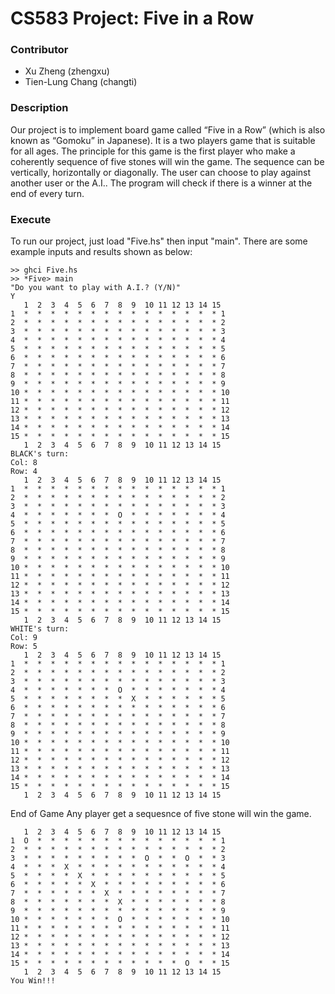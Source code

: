 # CS583 Project: Five in a Row

### Contributor
* Xu Zheng (zhengxu) 
* Tien-Lung Chang (changti)

### Description

   Our project is to implement board game called “Five in a Row” (which is 
   also known as “Gomoku” in Japanese). It is a two players game that is 
   suitable for all ages. The principle for this game is the first player 
   who make a coherently sequence of five stones will win the game. The 
   sequence can be vertically, horizontally or diagonally. The user can 
   choose to play against another user or the A.I.. The program will check 
   if there is a winner at the end of every turn.

### Execute

   To run our project, just load "Five.hs" then input "main". There are
   some example inputs and results shown as below:

   ```
   >> ghci Five.hs
   >> *Five> main
   "Do you want to play with A.I.? (Y/N)"
   Y
      1  2  3  4  5  6  7  8  9  10 11 12 13 14 15
   1  *  *  *  *  *  *  *  *  *  *  *  *  *  *  * 1
   2  *  *  *  *  *  *  *  *  *  *  *  *  *  *  * 2
   3  *  *  *  *  *  *  *  *  *  *  *  *  *  *  * 3
   4  *  *  *  *  *  *  *  *  *  *  *  *  *  *  * 4
   5  *  *  *  *  *  *  *  *  *  *  *  *  *  *  * 5
   6  *  *  *  *  *  *  *  *  *  *  *  *  *  *  * 6
   7  *  *  *  *  *  *  *  *  *  *  *  *  *  *  * 7
   8  *  *  *  *  *  *  *  *  *  *  *  *  *  *  * 8
   9  *  *  *  *  *  *  *  *  *  *  *  *  *  *  * 9
   10 *  *  *  *  *  *  *  *  *  *  *  *  *  *  * 10
   11 *  *  *  *  *  *  *  *  *  *  *  *  *  *  * 11
   12 *  *  *  *  *  *  *  *  *  *  *  *  *  *  * 12
   13 *  *  *  *  *  *  *  *  *  *  *  *  *  *  * 13
   14 *  *  *  *  *  *  *  *  *  *  *  *  *  *  * 14
   15 *  *  *  *  *  *  *  *  *  *  *  *  *  *  * 15
      1  2  3  4  5  6  7  8  9  10 11 12 13 14 15
   BLACK's turn:
   Col: 8
   Row: 4
      1  2  3  4  5  6  7  8  9  10 11 12 13 14 15
   1  *  *  *  *  *  *  *  *  *  *  *  *  *  *  * 1
   2  *  *  *  *  *  *  *  *  *  *  *  *  *  *  * 2
   3  *  *  *  *  *  *  *  *  *  *  *  *  *  *  * 3
   4  *  *  *  *  *  *  *  O  *  *  *  *  *  *  * 4
   5  *  *  *  *  *  *  *  *  *  *  *  *  *  *  * 5
   6  *  *  *  *  *  *  *  *  *  *  *  *  *  *  * 6
   7  *  *  *  *  *  *  *  *  *  *  *  *  *  *  * 7
   8  *  *  *  *  *  *  *  *  *  *  *  *  *  *  * 8
   9  *  *  *  *  *  *  *  *  *  *  *  *  *  *  * 9
   10 *  *  *  *  *  *  *  *  *  *  *  *  *  *  * 10
   11 *  *  *  *  *  *  *  *  *  *  *  *  *  *  * 11
   12 *  *  *  *  *  *  *  *  *  *  *  *  *  *  * 12
   13 *  *  *  *  *  *  *  *  *  *  *  *  *  *  * 13
   14 *  *  *  *  *  *  *  *  *  *  *  *  *  *  * 14
   15 *  *  *  *  *  *  *  *  *  *  *  *  *  *  * 15
      1  2  3  4  5  6  7  8  9  10 11 12 13 14 15
   WHITE's turn:
   Col: 9
   Row: 5
      1  2  3  4  5  6  7  8  9  10 11 12 13 14 15
   1  *  *  *  *  *  *  *  *  *  *  *  *  *  *  * 1
   2  *  *  *  *  *  *  *  *  *  *  *  *  *  *  * 2
   3  *  *  *  *  *  *  *  *  *  *  *  *  *  *  * 3
   4  *  *  *  *  *  *  *  O  *  *  *  *  *  *  * 4
   5  *  *  *  *  *  *  *  *  X  *  *  *  *  *  * 5
   6  *  *  *  *  *  *  *  *  *  *  *  *  *  *  * 6
   7  *  *  *  *  *  *  *  *  *  *  *  *  *  *  * 7
   8  *  *  *  *  *  *  *  *  *  *  *  *  *  *  * 8
   9  *  *  *  *  *  *  *  *  *  *  *  *  *  *  * 9
   10 *  *  *  *  *  *  *  *  *  *  *  *  *  *  * 10
   11 *  *  *  *  *  *  *  *  *  *  *  *  *  *  * 11
   12 *  *  *  *  *  *  *  *  *  *  *  *  *  *  * 12
   13 *  *  *  *  *  *  *  *  *  *  *  *  *  *  * 13
   14 *  *  *  *  *  *  *  *  *  *  *  *  *  *  * 14
   15 *  *  *  *  *  *  *  *  *  *  *  *  *  *  * 15
      1  2  3  4  5  6  7  8  9  10 11 12 13 14 15
   ```   

   End of Game
   Any player get a sequesnce of five stone will win the game.
   ```
      1  2  3  4  5  6  7  8  9  10 11 12 13 14 15
   1  O  *  *  *  *  *  *  *  *  *  *  *  *  *  * 1
   2  *  *  *  *  *  *  *  *  *  *  *  *  *  *  * 2
   3  *  *  *  *  *  *  *  *  *  O  *  *  O  *  * 3
   4  *  *  *  X  *  *  *  *  *  *  *  *  *  *  * 4
   5  *  *  *  *  X  *  *  *  *  *  *  *  *  *  * 5
   6  *  *  *  *  *  X  *  *  *  *  *  *  *  *  * 6
   7  *  *  *  *  *  *  X  *  *  *  *  *  *  *  * 7
   8  *  *  *  *  *  *  *  X  *  *  *  *  *  *  * 8
   9  *  *  *  *  *  *  *  *  *  *  *  *  *  *  * 9
   10 *  *  *  *  *  *  *  O  *  *  *  *  *  *  * 10
   11 *  *  *  *  *  *  *  *  *  *  *  *  *  *  * 11
   12 *  *  *  *  *  *  *  *  *  *  *  *  *  *  * 12
   13 *  *  *  *  *  *  *  *  *  *  *  *  *  *  * 13
   14 *  *  *  *  *  *  *  *  *  *  *  *  *  *  * 14
   15 *  *  *  *  *  *  *  *  *  *  *  *  O  *  * 15
      1  2  3  4  5  6  7  8  9  10 11 12 13 14 15
   You Win!!!
   ```


